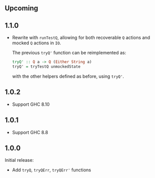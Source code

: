 ## Upcoming

## 1.1.0

* Rewrite with `runTestQ`, allowing for both recoverable `Q` actions and mocked `Q` actions in `IO`.

    The previous `tryQ'` function can be reimplemented as:

    ```hs
    tryQ' :: Q a -> Q (Either String a)
    tryQ' = tryTestQ unmockedState
    ```

    with the other helpers defined as before, using `tryQ'`.

## 1.0.2

* Support GHC 8.10

## 1.0.1

* Support GHC 8.8

## 1.0.0

Initial release:

* Add `tryQ`, `tryQErr`, `tryQErr'` functions
